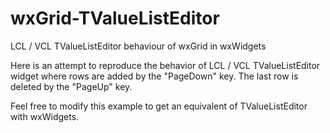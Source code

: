 # wxGrid-TValueListEditor
LCL / VCL TValueListEditor behaviour of wxGrid in wxWidgets

Here is an attempt to reproduce the behavior of LCL / VCL TValueListEditor widget where rows are added by the "PageDown" key.
The last row is deleted by the "PageUp" key.

Feel free to modify this example to get an equivalent of TValueListEditor with wxWidgets.
